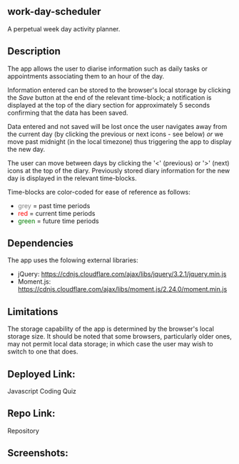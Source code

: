 ## work-day-scheduler
A perpetual week day activity planner.

## Description
The app allows the user to diarise information such as daily tasks or appointments associating them to an hour of the day.

Information entered can be stored to the browser's local storage by clicking the *Save* button at the end of the relevant time-block; a notification is displayed at the top of the diary section for approximately 5 seconds confirming that the data has been saved. 

Data entered and not saved will be lost once the user navigates away from the current day (by clicking the previous or next icons - see below) *or* we move past midnight (in the local timezone) thus triggering the app to display the new day.

The user can move between days by clicking the '<' (previous) or '>' (next) icons at the top of the diary. Previously stored diary information for the new day is displayed in the relevant time-blocks.

Time-blocks are color-coded for ease of reference as follows:
- <span style="color:gray">grey </span>= past time periods 
- <span style="color:red">red </span>= current time periods 
- <span style="color:green">green </span>= future time periods 

## Dependencies
The app uses the folowing external libraries:

- jQuery:     https://cdnjs.cloudflare.com/ajax/libs/jquery/3.2.1/jquery.min.js
- Moment.js:  https://cdnjs.cloudflare.com/ajax/libs/moment.js/2.24.0/moment.min.js

## Limitations
The storage capability of the app is determined by the browser's local storage size. It should be noted that some browsers, particularly older ones, may not permit local data storage; in which case the user may wish to switch to one that does.

## Deployed Link:
Javascript Coding Quiz

## Repo Link:
Repository

## Screenshots: